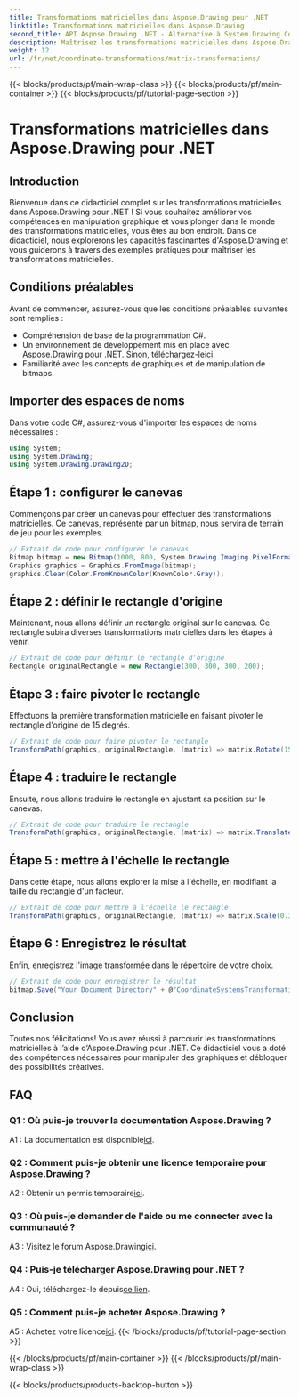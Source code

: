 ```yaml
---
title: Transformations matricielles dans Aspose.Drawing pour .NET
linktitle: Transformations matricielles dans Aspose.Drawing
second_title: API Aspose.Drawing .NET - Alternative à System.Drawing.Common
description: Maîtrisez les transformations matricielles dans Aspose.Drawing pour .NET avec ce guide étape par étape.
weight: 12
url: /fr/net/coordinate-transformations/matrix-transformations/
---
```


{{< blocks/products/pf/main-wrap-class >}}
{{< blocks/products/pf/main-container >}}
{{< blocks/products/pf/tutorial-page-section >}}

# Transformations matricielles dans Aspose.Drawing pour .NET

## Introduction

Bienvenue dans ce didacticiel complet sur les transformations matricielles dans Aspose.Drawing pour .NET ! Si vous souhaitez améliorer vos compétences en manipulation graphique et vous plonger dans le monde des transformations matricielles, vous êtes au bon endroit. Dans ce didacticiel, nous explorerons les capacités fascinantes d'Aspose.Drawing et vous guiderons à travers des exemples pratiques pour maîtriser les transformations matricielles.

## Conditions préalables

Avant de commencer, assurez-vous que les conditions préalables suivantes sont remplies :

- Compréhension de base de la programmation C#.
-  Un environnement de développement mis en place avec Aspose.Drawing pour .NET. Sinon, téléchargez-le[ici](https://releases.aspose.com/drawing/net/).
- Familiarité avec les concepts de graphiques et de manipulation de bitmaps.

## Importer des espaces de noms

Dans votre code C#, assurez-vous d'importer les espaces de noms nécessaires :

```csharp
using System;
using System.Drawing;
using System.Drawing.Drawing2D;
```

## Étape 1 : configurer le canevas

Commençons par créer un canevas pour effectuer des transformations matricielles. Ce canevas, représenté par un bitmap, nous servira de terrain de jeu pour les exemples.

```csharp
// Extrait de code pour configurer le canevas
Bitmap bitmap = new Bitmap(1000, 800, System.Drawing.Imaging.PixelFormat.Format32bppPArgb);
Graphics graphics = Graphics.FromImage(bitmap);
graphics.Clear(Color.FromKnownColor(KnownColor.Gray));
```

## Étape 2 : définir le rectangle d'origine

Maintenant, nous allons définir un rectangle original sur le canevas. Ce rectangle subira diverses transformations matricielles dans les étapes à venir.

```csharp
// Extrait de code pour définir le rectangle d'origine
Rectangle originalRectangle = new Rectangle(300, 300, 300, 200);
```

## Étape 3 : faire pivoter le rectangle

Effectuons la première transformation matricielle en faisant pivoter le rectangle d'origine de 15 degrés.

```csharp
// Extrait de code pour faire pivoter le rectangle
TransformPath(graphics, originalRectangle, (matrix) => matrix.Rotate(15.0f));
```

## Étape 4 : traduire le rectangle

Ensuite, nous allons traduire le rectangle en ajustant sa position sur le canevas.

```csharp
// Extrait de code pour traduire le rectangle
TransformPath(graphics, originalRectangle, (matrix) => matrix.Translate(-250, -250));
```

## Étape 5 : mettre à l'échelle le rectangle

Dans cette étape, nous allons explorer la mise à l'échelle, en modifiant la taille du rectangle d'un facteur.

```csharp
// Extrait de code pour mettre à l'échelle le rectangle
TransformPath(graphics, originalRectangle, (matrix) => matrix.Scale(0.3f, 0.3f));
```

## Étape 6 : Enregistrez le résultat

Enfin, enregistrez l'image transformée dans le répertoire de votre choix.

```csharp
// Extrait de code pour enregistrer le résultat
bitmap.Save("Your Document Directory" + @"CoordinateSystemsTransformations\MatrixTransformations_out.png");
```

## Conclusion

Toutes nos félicitations! Vous avez réussi à parcourir les transformations matricielles à l’aide d’Aspose.Drawing pour .NET. Ce didacticiel vous a doté des compétences nécessaires pour manipuler des graphiques et débloquer des possibilités créatives.

## FAQ

### Q1 : Où puis-je trouver la documentation Aspose.Drawing ?

 A1 : La documentation est disponible[ici](https://reference.aspose.com/drawing/net/).

### Q2 : Comment puis-je obtenir une licence temporaire pour Aspose.Drawing ?

 A2 : Obtenir un permis temporaire[ici](https://purchase.aspose.com/temporary-license/).

### Q3 : Où puis-je demander de l'aide ou me connecter avec la communauté ?

 A3 : Visitez le forum Aspose.Drawing[ici](https://forum.aspose.com/c/diagram/17).

### Q4 : Puis-je télécharger Aspose.Drawing pour .NET ?

 A4 : Oui, téléchargez-le depuis[ce lien](https://releases.aspose.com/drawing/net/).

### Q5 : Comment puis-je acheter Aspose.Drawing ?

 A5 : Achetez votre licence[ici](https://purchase.aspose.com/buy).
{{< /blocks/products/pf/tutorial-page-section >}}

{{< /blocks/products/pf/main-container >}}
{{< /blocks/products/pf/main-wrap-class >}}

{{< blocks/products/products-backtop-button >}}
